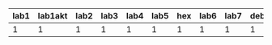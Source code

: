 | lab1 | lab1akt | lab2 | lab3 | lab4 | lab5 | hex | lab6 | lab7 | debug7 | lab8/9 | lab10 | lab11 |
|------|---------|------|------|------|------|-----|------|------|--------|--------|-------|-------|
|    1 |       1 |    1 |    1 |    1 |    1 |   1 |    1 |    1 |      1 |      1 | pop   | ?     |
